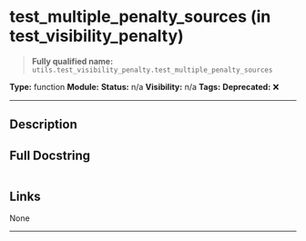 # test_multiple_penalty_sources (in test_visibility_penalty)
> **Fully qualified name:** `utils.test_visibility_penalty.test_multiple_penalty_sources`

**Type:** function
**Module:** 
**Status:** n/a
**Visibility:** n/a
**Tags:** 
**Deprecated:** ❌

---

## Description


## Full Docstring
```

```

## Links
None

---
